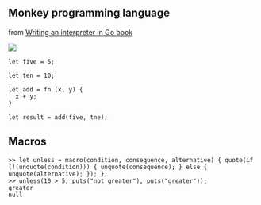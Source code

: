 ## Monkey programming language

from [Writing an interpreter in Go book ](https://interpreterbook.com/)

[<img src="https://interpreterbook.com/img/monkey_logo-d5171d15.png">](https://interpreterbook.com/img/monkey_logo-d5171d15.png)

```
let five = 5;

let ten = 10;

let add = fn (x, y) {
  x + y;
}

let result = add(five, tne);
```


## Macros 


```
>> let unless = macro(condition, consequence, alternative) { quote(if (!(unquote(condition))) { unquote(consequence); } else { unquote(alternative); }); };
>> unless(10 > 5, puts("not greater"), puts("greater"));
greater
null
```